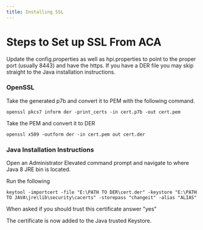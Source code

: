 ```yaml
---
title: Installing SSL
---
```


# Steps to Set up SSL From ACA

Update the config.properties as well as hpi.properties to point to the proper port (usually 8443) and have the https. If you have a DER file you may skip straight to the Java installation instructions.

###  OpenSSL

Take the generated p7b and convert it to PEM with the following command.

`openssl pkcs7 inform der -print_certs -in cert.p7b -out cert.pem`

Take the PEM and convert it to DER

`openssl x509 -outform der -in cert.pem out cert.der`



### Java Installation Instructions

Open an Administrator Elevated command prompt and navigate to where Java 8 JRE bin is located.

Run the following

`keytool -importcert -file "E:\PATH TO DER\cert.der" -keystore "E:\PATH TO JAVA\jre\lib\security\cacerts" -storepass "changeit" -alias "ALIAS"`

When asked if you should trust this certificate answer "yes"

The certificate is now added to the Java trusted Keystore.